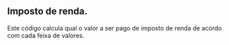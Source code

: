 ## Imposto de renda.

Este código calcula qual o valor a ser pago de imposto de renda de acordo com cada feixa de valores.

